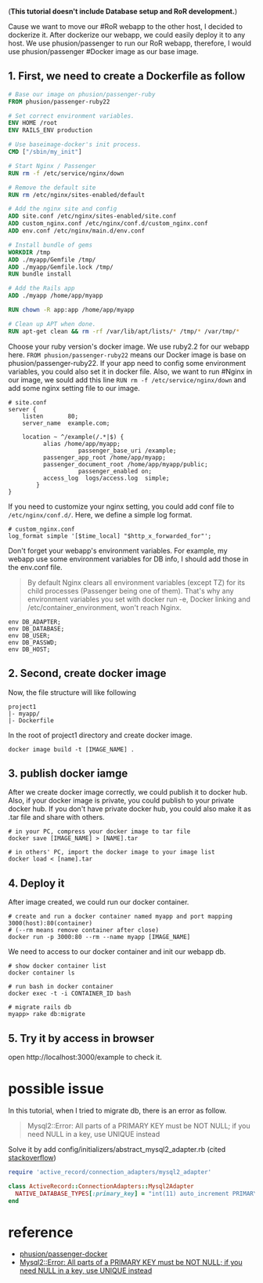 (**This tutorial doesn't include Database setup and RoR development.**)

Cause we want to move our #RoR webapp to the other host, I decided to dockerize it. After dockerize our webapp, we could easily deploy it to any host. We use phusion/passenger to run our RoR webapp, therefore, I would use phusion/passenger #Docker image as our base image. 

## 1. First, we need to create a Dockerfile as follow

```Dockerfile
# Base our image on phusion/passenger-ruby
FROM phusion/passenger-ruby22

# Set correct environment variables.
ENV HOME /root
ENV RAILS_ENV production

# Use baseimage-docker's init process.
CMD ["/sbin/my_init"]

# Start Nginx / Passenger
RUN rm -f /etc/service/nginx/down

# Remove the default site
RUN rm /etc/nginx/sites-enabled/default

# Add the nginx site and config
ADD site.conf /etc/nginx/sites-enabled/site.conf
ADD custom_nginx.conf /etc/nginx/conf.d/custom_nginx.conf
ADD env.conf /etc/nginx/main.d/env.conf

# Install bundle of gems
WORKDIR /tmp
ADD ./myapp/Gemfile /tmp/
ADD ./myapp/Gemfile.lock /tmp/
RUN bundle install

# Add the Rails app
ADD ./myapp /home/app/myapp

RUN chown -R app:app /home/app/myapp

# Clean up APT when done.
RUN apt-get clean && rm -rf /var/lib/apt/lists/* /tmp/* /var/tmp/*
```

Choose your ruby version's docker image. We use ruby2.2 for our webapp here. `FROM phusion/passenger-ruby22` means our Docker image is base on phusion/passenger-ruby22. If your app need to config some environment variables, you could also set it in docker file. Also, we want to run #Nginx in our image, we sould add this line `RUN rm -f /etc/service/nginx/down` and add some nginx setting file to our image.

```
# site.conf
server {
	listen		 80;
	server_name  example.com;

	location ~ ^/example(/.*|$) {
          alias /home/app/myapp;
					passenger_base_uri /example;
          passenger_app_root /home/app/myapp;
          passenger_document_root /home/app/myapp/public;
					passenger_enabled on;
          access_log  logs/access.log  simple;
        }
}
```

If you need to customize your nginx setting, you could add conf file to `/etc/nginx/conf.d/`. Here, we define a simple log format.

```
# custom_nginx.conf
log_format simple '[$time_local] "$http_x_forwarded_for"';
```

Don't forget your webapp's environment variables. For example, my webapp use some environment variables for DB info, I should add those in the env.conf file.
>By default Nginx clears all environment variables (except TZ) for its child processes (Passenger being one of them). That's why any environment variables you set with docker run -e, Docker linking and /etc/container_environment, won't reach Nginx.

```
env DB_ADAPTER;
env DB_DATABASE;
env DB_USER;
env DB_PASSWD;
env DB_HOST;
```

## 2. Second, create docker image

Now, the file structure will like following
```
project1
|- myapp/
|- Dockerfile
```

In the root of project1 directory and create docker image.
```
docker image build -t [IMAGE_NAME] .
```

## 3. publish docker iamge

After we create docker image correctly, we could publish it to docker hub. Also, if your docker image is private, you could publish to your private docker hub. If you don't have private docker hub, you could also make it as .tar file and share with others.

```
# in your PC, compress your docker image to tar file
docker save [IMAGE_NAME] > [NAME].tar

# in others' PC, import the docker image to your image list
docker load < [name].tar
```

## 4. Deploy it

After image created, we could run our docker container. 
```
# create and run a docker container named myapp and port mapping 3000(host):80(container)
# (--rm means remove container after close)
docker run -p 3000:80 --rm --name myapp [IMAGE_NAME]
```

We need to access to our docker container and init our webapp db. 
```
# show docker container list
docker container ls

# run bash in docker container
docker exec -t -i CONTAINER_ID bash

# migrate rails db
myapp> rake db:migrate
```

## 5. Try it by access in browser
open http://localhost:3000/example to check it.

# possible issue
In this tutorial, when I tried to migrate db, there is an error as follow.
> Mysql2::Error: All parts of a PRIMARY KEY must be NOT NULL; if you need NULL in a key, use UNIQUE instead

Solve it by add config/initializers/abstract_mysql2_adapter.rb (cited [stackoverflow](https://stackoverflow.com/questions/40758226/mysql2error-all-parts-of-a-primary-key-must-be-not-null-if-you-need-null-in))
```ruby
require 'active_record/connection_adapters/mysql2_adapter'

class ActiveRecord::ConnectionAdapters::Mysql2Adapter
  NATIVE_DATABASE_TYPES[:primary_key] = "int(11) auto_increment PRIMARY KEY"
end
```

# reference
- [phusion/passenger-docker](https://github.com/phusion/passenger-docker)
- [Mysql2::Error: All parts of a PRIMARY KEY must be NOT NULL; if you need NULL in a key, use UNIQUE instead](https://stackoverflow.com/questions/40758226/mysql2error-all-parts-of-a-primary-key-must-be-not-null-if-you-need-null-in)
